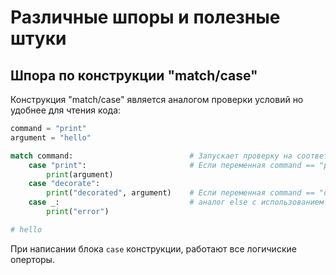 # Различные шпоры и полезные штуки

## Шпора по конструкции "match/case"

Конструкция "match/case" является аналогом проверки условий но удобнее для чтения кода:

```python
command = "print"
argument = "hello"

match command:                          # Запускает проверку на соответствие case
    case "print":                       # Если переменная command == "print" тогда print(argument)
        print(argument)
    case "decorate":
        print("decorated", argument)    # Если переменная command == "decorate" тогда print("decorated", argument)
    case _:                             # аналог else с использованием анонимной переменной (переменная принимает любое значение)
        print("error")

# hello
```

При написании блока `case` конструкции, работают все логичиские оперторы.
